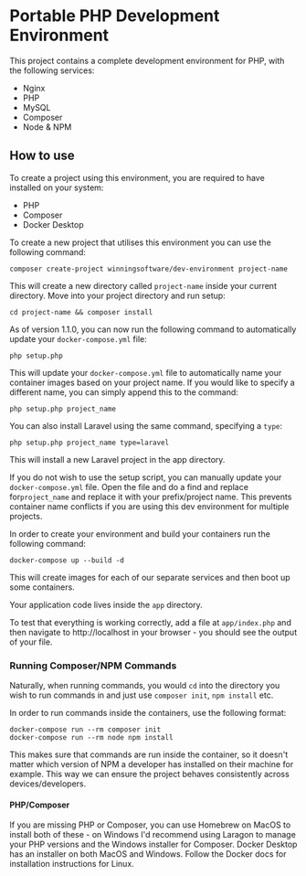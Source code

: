 # Portable PHP Development Environment

This project contains a complete development environment for PHP, with the
following services:

- Nginx
- PHP
- MySQL
- Composer
- Node & NPM

## How to use

To create a project using this environment, you are required to have installed
on your system:

- PHP
- Composer
- Docker Desktop

To create a new project that utilises this environment you can use the following 
command:

```
composer create-project winningsoftware/dev-environment project-name
```

This will create a new directory called `project-name` inside your current
directory. Move into your project directory and run setup:

```
cd project-name && composer install
```

As of version 1.1.0, you can now run the following command to automatically update your
`docker-compose.yml` file:

```
php setup.php
```

This will update your `docker-compose.yml` file to automatically name your container images
based on your project name. If you would like to specify a different name, you can simply append
this to the command:

```
php setup.php project_name
```

You can also install Laravel using the same command, specifying a `type`:

```
php setup.php project_name type=laravel
```

This will install a new Laravel project in the app directory.

If you do not wish to use the setup script, you can manually update your `docker-compose.yml` 
file. Open the file and do a find and replace for`project_name` and replace it with your 
prefix/project name. This prevents container name conflicts if you are using this dev environment 
for multiple projects.

In order to create your environment and build your containers run the following
command:

```
docker-compose up --build -d
```

This will create images for each of our separate services and then boot
up some containers.

Your application code lives inside the `app` directory.

To test that everything is working correctly, add a file at `app/index.php`
and then navigate to http://localhost in your browser - you should see the 
output of your file.

### Running Composer/NPM Commands
Naturally, when running commands, you would `cd` into the directory you wish
to run commands in and just use `composer init`, `npm install` etc.

In order to run commands inside the containers, use the following format:

```
docker-compose run --rm composer init
docker-compose run --rm node npm install
```

This makes sure that commands are run inside the container, so it doesn't matter
which version of NPM a developer has installed on their machine for example. This way
we can ensure the project behaves consistently across devices/developers.



#### PHP/Composer
If you are missing PHP or Composer, you can use Homebrew on MacOS to install
both of these - on Windows I'd recommend using Laragon to manage your PHP
versions and the Windows installer for Composer. Docker Desktop has an installer
on both MacOS and Windows. Follow the Docker docs for installation instructions
for Linux.
